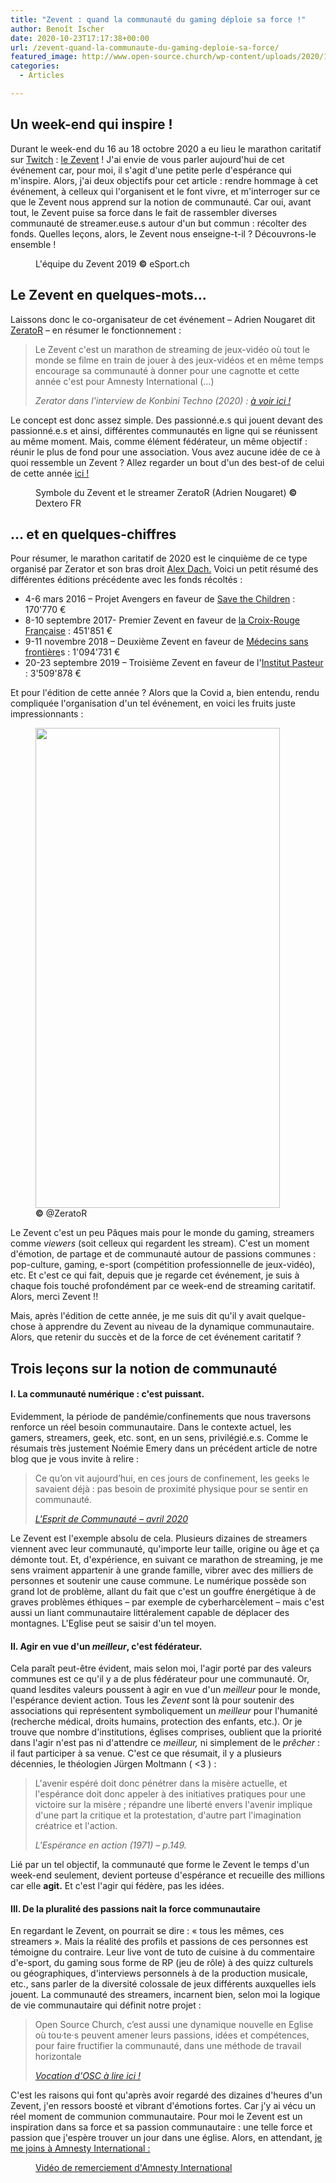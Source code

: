 ```yaml
---
title: "Zevent : quand la communauté du gaming déploie sa force !"
author: Benoît Ischer
date: 2020-10-23T17:17:38+00:00
url: /zevent-quand-la-communaute-du-gaming-deploie-sa-force/
featured_image: http://www.open-source.church/wp-content/uploads/2020/10/z-event-2019-marathon-stream-caritatif-institut-pasteur-e1603473580152.jpg
categories:
  - Articles

---
```

## Un week-end qui inspire !

Durant le week-end du 16 au 18 octobre 2020 a eu lieu le marathon caritatif sur [Twitch][1] : [le Zevent][2] ! J'ai envie de vous parler aujourd'hui de cet événement car, pour moi, il s'agit d'une petite perle d'espérance qui m'inspire. Alors, j'ai deux objectifs pour cet article : rendre hommage à cet événement, à celleux qui l'organisent et le font vivre, et m'interroger sur ce que le Zevent nous apprend sur la notion de communauté. Car oui, avant tout, le Zevent puise sa force dans le fait de rassembler diverses communauté de streamer.euse.s autour d'un but commun : récolter des fonds. Quelles leçons, alors, le Zevent nous enseigne-t-il ? Découvrons-le ensemble ! 


<div class="wp-block-image">
  <figure class="aligncenter"><a href="https://www.open-source.church/wp-content/uploads/2020/10/zevent_titel-854x548.jpg"><img src="https://www.open-source.church/wp-content/uploads/2020/10/zevent_titel-854x548.jpg" alt="" class="wp-image-30032" srcset="https://www.open-source.church/wp-content/uploads/2020/10/zevent_titel-854x548.jpg 854w, https://www.open-source.church/wp-content/uploads/2020/10/zevent_titel-854x548-300x193.jpg 300w, https://www.open-source.church/wp-content/uploads/2020/10/zevent_titel-854x548-768x493.jpg 768w" sizes="(max-width: 767px) 89vw, (max-width: 1000px) 54vw, (max-width: 1071px) 543px, 580px" /></a><figcaption>L'équipe du Zevent 2019 <strong>©</strong> eSport.ch</figcaption></figure>
</div>

## Le Zevent en quelques-mots&#8230;

Laissons donc le co-organisateur de cet événement &#8211; Adrien Nougaret dit [ZeratoR][3] &#8211; en résumer le fonctionnement :

<blockquote class="wp-block-quote">
  <p>
    Le Zevent c'est un marathon de streaming de jeux-vidéo où tout le monde se filme en train de jouer à des jeux-vidéos et en même temps encourage sa communauté à donner pour une cagnotte et cette année c'est pour Amnesty International (&#8230;)
  </p>
  
  <cite>Zerator dans l'interview de Konbini Techno (2020) : <a href="https://www.youtube.com/watch?v=KIh0MDNFhq8">à voir ici ! </a></cite>
</blockquote>

Le concept est donc assez simple. Des passionné.e.s qui jouent devant des passionné.e.s et ainsi, différentes communautés en ligne qui se réunissent au même moment. Mais, comme élément fédérateur, un même objectif : réunir le plus de fond pour une association. Vous avez aucune idée de ce à quoi ressemble un Zevent ? Allez regarder un bout d'un des best-of de celui de cette année [ici !][4]

<div class="wp-block-image">
  <figure class="aligncenter"><a href="https://www.open-source.church/wp-content/uploads/2020/10/zerator-zevent-2020-pas-envie-faire.jpg"><img src="https://www.open-source.church/wp-content/uploads/2020/10/zerator-zevent-2020-pas-envie-faire-1024x576.jpg" alt="" class="wp-image-30033" srcset="https://www.open-source.church/wp-content/uploads/2020/10/zerator-zevent-2020-pas-envie-faire-1024x576.jpg 1024w, https://www.open-source.church/wp-content/uploads/2020/10/zerator-zevent-2020-pas-envie-faire-300x169.jpg 300w, https://www.open-source.church/wp-content/uploads/2020/10/zerator-zevent-2020-pas-envie-faire-768x432.jpg 768w, https://www.open-source.church/wp-content/uploads/2020/10/zerator-zevent-2020-pas-envie-faire.jpg 1600w" sizes="(max-width: 767px) 89vw, (max-width: 1000px) 54vw, (max-width: 1071px) 543px, 580px" /></a><figcaption>Symbole du Zevent et le streamer ZeratoR (Adrien Nougaret) <strong>©</strong> Dextero FR</figcaption></figure>
</div>

## &#8230; et en quelques-chiffres 

Pour résumer, le marathon caritatif de 2020 est le cinquième de ce type organisé par Zerator et son bras droit [Alex Dach.][5] Voici un petit résumé des différentes éditions précédente avec les fonds récoltés : 

  * 4-6 mars 2016 &#8211; Projet Avengers en faveur de [Save the Children][6] : 170'770 €
  * 8-10 septembre 2017- Premier Zevent en faveur de [la Croix-Rouge Française][7] : 451'851 € 
  * 9-11 novembre 2018 &#8211; Deuxième Zevent en faveur de [Médecins sans frontière][8]s : 1'094'731 € 
  * 20-23 septembre 2019 &#8211; Troisième Zevent en faveur de l'[Institut Pasteur][9] : 3'509'878 €

Et pour l'édition de cette année ? Alors que la Covid a, bien entendu, rendu compliquée l'organisation d'un tel événement, en voici les fruits juste impressionnants : 

<div class="wp-block-image">
  <figure class="aligncenter is-resized"><a href="https://www.open-source.church/wp-content/uploads/2020/10/EksmTGkXUAQXr3u.jpg"><img src="https://www.open-source.church/wp-content/uploads/2020/10/EksmTGkXUAQXr3u-521x1024.jpg" alt="" class="wp-image-30034" width="391" height="768" srcset="https://www.open-source.church/wp-content/uploads/2020/10/EksmTGkXUAQXr3u-521x1024.jpg 521w, https://www.open-source.church/wp-content/uploads/2020/10/EksmTGkXUAQXr3u-153x300.jpg 153w, https://www.open-source.church/wp-content/uploads/2020/10/EksmTGkXUAQXr3u-768x1511.jpg 768w, https://www.open-source.church/wp-content/uploads/2020/10/EksmTGkXUAQXr3u.jpg 1000w" sizes="(max-width: 391px) 100vw, 391px" /></a><figcaption> <strong>©</strong> @ZeratoR</figcaption></figure>
</div>

Le Zevent c'est un peu Pâques mais pour le monde du gaming, streamers comme _viewers_ (soit celleux qui regardent les stream). C'est un moment d'émotion, de partage et de communauté autour de passions communes : pop-culture, gaming, e-sport (compétition professionnelle de jeux-vidéo), etc. Et c'est ce qui fait, depuis que je regarde cet événement, je suis à chaque fois touché profondément par ce week-end de streaming caritatif. Alors, merci Zevent !! 

Mais, après l'édition de cette année, je me suis dit qu'il y avait quelque-chose à apprendre du Zevent au niveau de la dynamique communautaire. Alors, que retenir du succès et de la force de cet événement caritatif ? 

## Trois leçons sur la notion de communauté 

#### I. La communauté numérique : c'est puissant. 

Evidemment, la période de pandémie/confinements que nous traversons renforce un réel besoin communautaire. Dans le contexte actuel, les gamers, streamers, geek, etc. sont, en un sens, privilégié.e.s. Comme le résumais très justement Noémie Emery dans un précédent article de notre blog que je vous invite à relire : 

<blockquote class="wp-block-quote">
  <p>
    Ce qu’on vit aujourd’hui, en ces jours de confinement, les geeks le savaient déjà : pas besoin de proximité physique pour se sentir en communauté.
  </p>
  
  <cite><a href="https://www.open-source.church/lesprit-de-communaute/">L'Esprit de Communauté &#8211; avril 2020</a></cite>
</blockquote>

Le Zevent est l'exemple absolu de cela. Plusieurs dizaines de streamers viennent avec leur communauté, qu'importe leur taille, origine ou âge et ça démonte tout. Et, d'expérience, en suivant ce marathon de streaming, je me sens vraiment appartenir à une grande famille, vibrer avec des milliers de personnes et soutenir une cause commune. Le numérique possède son grand lot de problème, allant du fait que c'est un gouffre énergétique à de graves problèmes éthiques &#8211; par exemple de cyberharcèlement &#8211; mais c'est aussi un liant communautaire littéralement capable de déplacer des montagnes. L'Eglise peut se saisir d'un tel moyen. 

#### II. Agir en vue d'un _meilleur_, c'est fédérateur.

Cela paraît peut-être évident, mais selon moi, l'agir porté par des valeurs communes est ce qu'il y a de plus fédérateur pour une communauté. Or, quand lesdites valeurs poussent à agir en vue d'un _meilleur_ pour le monde, l'espérance devient action. Tous les _Zevent_ sont là pour soutenir des associations qui représentent symboliquement un _meilleur_ pour l'humanité (recherche médical, droits humains, protection des enfants, etc.). Or je trouve que nombre d'institutions, églises comprises, oublient que la priorité dans l'agir n'est pas ni d'attendre ce _meilleur,_ ni simplement de le _prêcher_ : il faut participer à sa venue. C'est ce que résumait, il y a plusieurs décennies, le théologien Jürgen Moltmann ( <3 ) : 

<blockquote class="wp-block-quote">
  <p>
    L'avenir espéré doit donc pénétrer dans la misère actuelle, et l'espérance doit donc appeler à des initiatives pratiques pour une victoire sur la misère ; répandre une liberté envers l'avenir implique d'une part la critique et la protestation, d'autre part l'imagination créatrice et l'action.
  </p>
  
  <cite>L'Espérance en action (1971) &#8211; p.149.</cite>
</blockquote>

Lié par un tel objectif, la communauté que forme le Zevent le temps d'un week-end seulement, devient porteuse d'espérance et recueille des millions car elle **agit.** Et c'est l'agir qui fédère, pas les idées.

#### III. De la pluralité des passions nait la force communautaire

En regardant le Zevent, on pourrait se dire : « tous les mêmes, ces streamers ». Mais la réalité des profils et passions de ces personnes est témoigne du contraire. Leur live vont de tuto de cuisine à du commentaire d'e-sport, du gaming sous forme de RP (jeu de rôle) à des quizz culturels ou géographiques, d'interviews personnels à de la production musicale, etc., sans parler de la diversité colossale de jeux différents auxquelles iels jouent. La communauté des streamers, incarnent bien, selon moi la logique de vie communautaire qui définit notre projet :

<blockquote class="wp-block-quote">
  <p>
    Open Source Church, c’est aussi une dynamique nouvelle en Eglise où tou·te·s peuvent amener leurs passions, idées et compétences, pour faire fructifier la communauté, dans une méthode de travail horizontale&nbsp;
  </p>
  
  <cite><a href="https://www.open-source.church/la-vocation/">Vocation d'OSC à lire ici !</a></cite>
</blockquote>

C'est les raisons qui font qu'après avoir regardé des dizaines d'heures d'un Zevent, j'en ressors boosté et vibrant d'émotions fortes. Car j'y ai vécu un réel moment de communion communautaire. Pour moi le Zevent est un inspiration dans sa force et sa passion communautaire : une telle force et passion que j'espère trouver un jour dans une église. Alors, en attendant, [je me joins à Amnesty International :][10] 

<div class="wp-block-image">
  <figure class="aligncenter"><a href="https://www.open-source.church/wp-content/uploads/2020/10/maxresdefault.jpg"><img src="https://www.open-source.church/wp-content/uploads/2020/10/maxresdefault-1024x576.jpg" alt="" class="wp-image-30035" srcset="https://www.open-source.church/wp-content/uploads/2020/10/maxresdefault-1024x576.jpg 1024w, https://www.open-source.church/wp-content/uploads/2020/10/maxresdefault-300x169.jpg 300w, https://www.open-source.church/wp-content/uploads/2020/10/maxresdefault-768x432.jpg 768w, https://www.open-source.church/wp-content/uploads/2020/10/maxresdefault.jpg 1280w" sizes="(max-width: 767px) 89vw, (max-width: 1000px) 54vw, (max-width: 1071px) 543px, 580px" /></a><figcaption><a href="https://www.youtube.com/watch?v=buVYv-3f2Kc">Vidéo de remerciement d'Amnesty International </a></figcaption></figure>
</div>

 [1]: https://www.twitch.tv/
 [2]: https://zevent.fr/
 [3]: https://zerator.com/#/projets
 [4]: https://youtu.be/8Z4nB-d7fOc
 [5]: https://twitter.com/tpdach
 [6]: https://savethechildren.ch/fr/
 [7]: https://www.croix-rouge.fr/
 [8]: https://www.msf.ch/
 [9]: https://www.pasteur.fr/fr
 [10]: https://www.youtube.com/watch?v=buVYv-3f2Kc
